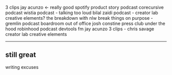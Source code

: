 
3 clips jay acunzo <- really good
spotify product story podcast
corecursive podcast
wistia podcast - talking too loud
bilal zaidi podcast - creator lab
creative elements?
the breakdown with nlw
break things on purpose - gremlin podcast
boardroom out of office
josh constine press club
under the hood robinhood podcast
devtools fm
jay acunzo 3 clips - chris savage
creator lab
creative elements

--- 
## still great

writing excuses